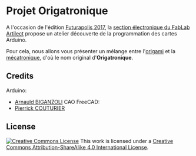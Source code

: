 # Projet Origatronique
A l'occasion de l'édition [Futurapolis 2017](http://www.futurapolis.com/), la [section électronique du FabLab Artilect](https://www.artilect.fr/fab-tronic/) propose un atelier découverte de la programmation des cartes Arduino.

Pour cela, nous allons vous présenter un mélange entre l'[origami](https://fr.wikipedia.org/wiki/Origami) et la [mécatronique](https://fr.wikipedia.org/wiki/M%C3%A9catronique), d'où le nom original d'<b>Origatronique</b>.

Credits
---
Arduino:
- [Arnauld BIGANZOLI](http://tonic.inserm.fr/arnauld-biganzoli-404340.kjsp)
CAO FreeCAD:
- [Pierrick COUTURIER](https://www.thingiverse.com/arofarn/about)

License
---
[![Creative Commons License](https://i.creativecommons.org/l/by-sa/4.0/88x31.png)](http://creativecommons.org/licenses/by-sa/4.0/)
This work is licensed under a [Creative Commons Attribution-ShareAlike 4.0 International License](http://creativecommons.org/licenses/by-sa/4.0/).
